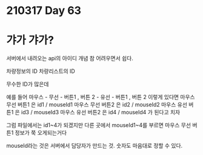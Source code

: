 # 210317 Day 63

# 갸가 갸가?

서버에서 내려오는 api의 아이디 개념 참 어려우면서 쉽다.

차량정보의 ID
차량리스트의 ID

무수한 ID가 많은데 

예를 들어 
마우스 - 무선 - 버튼1 , 버튼 2
      - 유선 - 버튼1 , 버튼 2
이렇게 있다면 
마우스 무선 버튼1 은  id1 /  mouseId1
마우스 무선 버튼2 은  id2 /  mouseId2
마우스 유선 버튼1 은  id3 /  mouseId3
마우스 유선 버튼2 은  id4 /  mouseId4
가 된다고 치자


그럼 파일에서는 id1~4가 되겠지만
다른 곳에서 mouseId1~4를 부르면 마우스 무선 버튼1 정보가 쭉 오게되는거다

mouseId라는 것은 서버에서 담당자가 만드는 것.
숫자도 마음대로 정할 수 있다.



